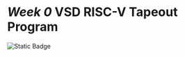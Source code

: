 # *Week 0* VSD RISC-V Tapeout Program

![Static Badge](https://img.shields.io/badge/Installation%20of%20Tools-blue)

